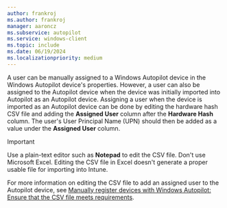 ```yaml
---
author: frankroj
ms.author: frankroj
manager: aaroncz
ms.subservice: autopilot
ms.service: windows-client
ms.topic: include
ms.date: 06/19/2024
ms.localizationpriority: medium
---
```


<!-- This file is shared by the following articles:

pre-provisioning/azure-ad-join-assign-device-to-user.md
pre-provisioning/hybrid-azure-ad-join-assign-device-to-user.md
user-driven/azure-ad-join-assign-device-to-user.md
user-driven/hybrid-azure-ad-join-assign-device-to-user.md

Headings are driven by article context. -->

A user can be manually assigned to a Windows Autopilot device in the Windows Autopilot device's properties. However, a user can also be assigned to the Autopilot device when the device was initially imported into Autopilot as an Autopilot device. Assigning a user when the device is imported as an Autopilot device can be done by editing the hardware hash CSV file and adding the **Assigned User** column after the **Hardware Hash** column. The user's User Principal Name (UPN) should then be added as a value under the **Assigned User** column.

> [!IMPORTANT]
>
> Use a plain-text editor such as **Notepad** to edit the CSV file. Don't use Microsoft Excel. Editing the CSV file in Excel doesn't generate a proper usable file for importing into Intune.

For more information on editing the CSV file to add an assigned user to the Autopilot device, see [Manually register devices with Windows Autopilot: Ensure that the CSV file meets requirements](../../add-devices.md#ensure-that-the-csv-file-meets-requirements).
